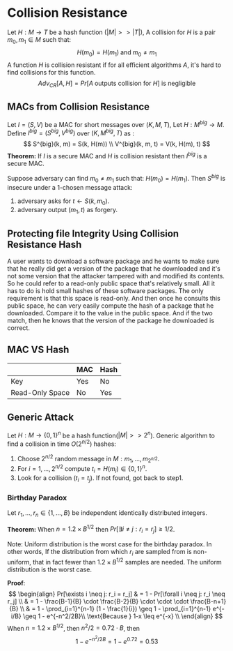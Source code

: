  

# Collision Resistance

Let $H: M \to T$ be a hash function ($|M| >> |T|$), A collision for $H$ is a pair $m_0, m_1 \in M$ such that:
$$
H(m_0) = H(m_1) \; \text{and} \; m_0 \neq m_1
$$
A function $H$ is collision resistant if for all efficient algorithms $A$, it's hard to find collisions for this function.
$$
Adv_{CR}[A, H] = Pr[A \; \text{outputs collision for } H] \text{ is negligible}
$$

## MACs from Collision Resistance

Let $I = (S, V)$ be a MAC for short messages over $(K, M, T)$, Let $H:M^{big} \to M$. Define $I^{big} = (S^{big}, V^{big})$ over $(K, M^{big}, T)$ as :
$$
S^{big}(k, m) = S(k, H(m)) \\
V^{big}(k, m, t) = V(k, H(m), t)
$$
**Theorem:** If $I$ is a secure MAC and $H$ is collision resistant then $I^{big}$ is a secure MAC.

Suppose adversary can find $m_0 \neq m_1$ such that: $H(m_0) = H(m_1)$. Then $S^{big}$ is insecure under a 1-chosen message attack:

1. adversary asks for $t \leftarrow S(k, m_0)$.
2. adversary output $(m_1, t)$ as forgery.

## Protecting file Integrity Using Collision Resistance Hash

A user wants to download a software package and he wants to make sure that he really did get a version of the package that he downloaded and it's not some version that the attacker tampered with and modified its contents. So he could refer to a read-only public space that's relatively small. All it has to do is hold small hashes of these software packages. The only requirement is that this space is read-only. And then once he consults this public space, he can very easily compute the hash of a package that he downloaded. Compare it to the value in the public space. And if the two match, then he knows that the version of the package he downloaded is correct.

## MAC VS Hash

|                 | MAC  | Hash |
| --------------- | ---- | ---- |
| Key             | Yes  | No   |
| Read-Only Space | No   | Yes  |

## Generic Attack

Let $H: M \to \{0, 1\}^n$ be a hash function($|M| >> 2^n$). Generic algorithm to find a collision in time $O(2^{n/2})$ hashes:

1. Choose $2^{n/2}$ random message in $M: m_1, ..., m_{2^{n/2}}$.
2. For $i = 1,...,2^{n/2}$ compute $t_i = H(m_i) \in \{0, 1\}^n$.
3. Look for a collision ($t_i = t_j$). If not found, got back to step1.

### Birthday Paradox

Let $r_1, ..., r_n \in \{1, ..., B\}$ be independent identically distributed integers.

**Theorem:** When $n = 1.2 \times B^{1/2}$ then $Pr[\exists i \neq j: r_i = r_j] \geq 1/2$.

Note: Uniform distribution is the worst case for the birthday paradox. In other words, If the distribution from which $r_i$ are sampled from is non-uniform, that in fact fewer than $1.2 \times B^{1/2}$ samples are needed. The uniform distribution is the worst case.

**Proof**:
$$
\begin{align}
Pr[\exists i \neq j: r_i = r_j] & = 1 - Pr[\forall i \neq j: r_i \neq r_j] \\
& = 1 - \frac{B-1}{B} \cdot \frac{B-2}{B} \cdot \cdot \cdot \frac{B-n+1}{B} \\
& = 1 - \prod_{i=1}^{n-1} (1 - \frac{1}{i}) \geq 1 - \prod_{i=1}^{n-1} e^{-i/B} \geq 1 - e^{-n^2/2B}\\
\text{Because } 1-x \leq e^{-x} \\
\end{align}
$$
When $n = 1.2 \times B^{1/2}$, then $n^2/2 = 0.72 \cdot B$, then
$$
1 - e^{-n^2/2B} = 1 - e^{0.72} = 0.53
$$
